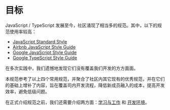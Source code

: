 # 目标

JavaScript / TypeScript 发展至今，社区涌现了相当多的规范。其中，以下的规范使用率较高：

- [JavaScript Standard Style](https://standardjs.com/readme-zhcn.html)
- [Airbnb JavaScript Style Guide](https://github.com/airbnb/javascript)
- [Google JavaScript Style Guide](https://google.github.io/styleguide/jsguide.html)
- [Google TypeScript Style Guide](https://google.github.io/styleguide/tsguide.html)

在多次实践中，我们遗憾地发现它们没有覆盖我们开发的方方面面。

本规范参考了以上四个常用规范，并聚合了社区内其它现有的优秀规范，并在它们的基础上增补了内容，旨在覆盖司内开发流程，降低新成员融入的成本，提高开发效率，避免低级问题。

在正式介绍规范之前，我们还需要介绍两方面：[学习与工作](./learning-and-working.md) 和 [开发环境](./environment.md)。
